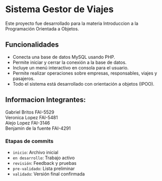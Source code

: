 # Sistema Gestor de Viajes

Este proyecto fue desarrollado para la materia Introduccion a la Programación Orientada a Objetos.

## Funcionalidades

- Conecta una base de datos MySQL usando PHP.
- Permite iniciar y cerrar la conexión a la base de datos.
- Incluye un menú interactivo en consola para el usuario.
- Permite realizar operaciones sobre empresas, responsables, viajes y pasajeros.
- Todo el sistema está desarrollado con orientación a objetos (IPOO).

## Informacion Integrantes:

Gabriel Britos FAI-5529  
Veronica Lopez FAI-5481  
Alejo Lopez FAI-3146  
Benjamin de la fuente FAI-4291  

### Etapas de commits

- `inicio`: Archivo inicial
- `en desarrollo`: Trabajo activo
- `revisión`: Feedback y pruebas
- `pre-validado`: Lista preliminar
- `validado`: Versión final confirmada